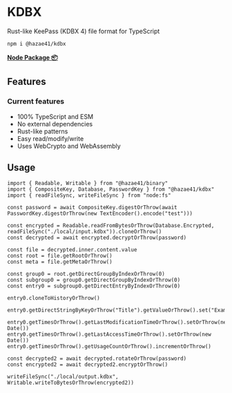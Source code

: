 # KDBX

Rust-like KeePass (KDBX 4) file format for TypeScript

```bash
npm i @hazae41/kdbx
```

[**Node Package 📦**](https://www.npmjs.com/package/@hazae41/kdbx)

## Features

### Current features
- 100% TypeScript and ESM
- No external dependencies
- Rust-like patterns
- Easy read/modify/write
- Uses WebCrypto and WebAssembly

## Usage

```tsx
import { Readable, Writable } from "@hazae41/binary"
import { CompositeKey, Database, PasswordKey } from "@hazae41/kdbx"
import { readFileSync, writeFileSync } from "node:fs"

const password = await CompositeKey.digestOrThrow(await PasswordKey.digestOrThrow(new TextEncoder().encode("test")))

const encrypted = Readable.readFromBytesOrThrow(Database.Encrypted, readFileSync("./local/input.kdbx")).cloneOrThrow()
const decrypted = await encrypted.decryptOrThrow(password)

const file = decrypted.inner.content.value
const root = file.getRootOrThrow()
const meta = file.getMetaOrThrow()

const group0 = root.getDirectGroupByIndexOrThrow(0)
const subgroup0 = group0.getDirectGroupByIndexOrThrow(0)
const entry0 = subgroup0.getDirectEntryByIndexOrThrow(0)

entry0.cloneToHistoryOrThrow()

entry0.getDirectStringByKeyOrThrow("Title").getValueOrThrow().set("Example")

entry0.getTimesOrThrow().getLastModificationTimeOrThrow().setOrThrow(new Date())
entry0.getTimesOrThrow().getLastAccessTimeOrThrow().setOrThrow(new Date())
entry0.getTimesOrThrow().getUsageCountOrThrow().incrementOrThrow()

const decrypted2 = await decrypted.rotateOrThrow(password)
const encrypted2 = await decrypted2.encryptOrThrow()

writeFileSync("./local/output.kdbx", Writable.writeToBytesOrThrow(encrypted2))
```